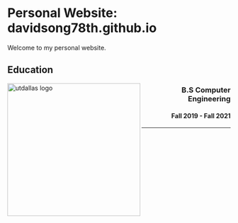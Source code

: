 # Personal Website: davidsong78th.github.io

Welcome to my personal website.

## Education
<p><a href="https://www.utdallas.edu/" target="_blank" rel="noopener noreferrer"><img width="300px" align="left" src="https://upload.wikimedia.org/wikipedia/commons/2/2b/UT_Dallas_Wordmark_-_2_Line.svg" alt="utdallas logo"></a> <h3 align="right">B.S Computer Engineering</h3> 
<h4 align="right">Fall 2019 - Fall 2021 </h4>
</p>

-----------------------------------------------------------------------------------------------------------------------------------------------------------------------------------
